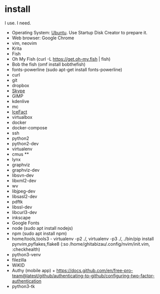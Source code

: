 # install
I use. I need.

* Operating System: [Ubuntu](https://ubuntu.com/). Use Startup Disk Creator to prepare it.
* Web browser: Google Chrome
* vim, neovim
* Krita
* Fish
* Oh My Fish (curl -L https://get.oh-my.fish | fish)
* Bob the fish (omf install bobthefish)
* fonts-powerline (sudo apt-get install fonts-powerline)
* curl
* git
* dropbox
* [Skype](https://www.skype.com/en/get-skype/)
* GIMP
* kdenlive
* mc
* [IceFact](https://icesoft.ro/)
* virtualbox
* docker
* docker-compose
* ssh
* python2
* python2-dev
* virtualenv
* cmus **
* lynx
* graphviz
* graphviz-dev
* libsvn-dev
* libxml2-dev
* wv
* libjpeg-dev
* libsasl2-dev
* pdftk
* libssl-dev
* libcurl3-dev
* inkscape
* Google Fonts
* node (sudo apt install nodejs)
* npm (sudo apt install npm)
* home/tools,tools3 - virtualenv -p2 ./, virtualenv -p3 ./, ./bin/pip install pynvim,pyflakes,flake8 (:so /home/ghitabizau/.config/nvim/init.vim, :checkhealth)
* python3-venv
* filezilla
* WiKID
* Authy (mobile app) + https://docs.github.com/en/free-pro-team@latest/github/authenticating-to-github/configuring-two-factor-authentication
* python3-tk
